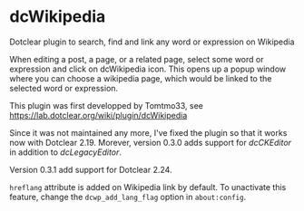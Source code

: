 # dcWikipedia
Dotclear plugin to search, find and link any word or expression on Wikipedia

When editing a post, a page, or a related page, select some word or expression and click on dcWikipedia icon. This opens up a popup window where you can choose a wikipedia page, which would be linked to the selected word or expression.

This plugin was first developped by Tomtmo33, see https://lab.dotclear.org/wiki/plugin/dcWikipedia

Since it was not maintained any more, I've fixed the plugin so that it works now with Dotclear 2.19. Morever, version 0.3.0 adds support for _dcCKEditor_ in addition to _dcLegacyEditor_.

Version 0.3.1 add support for Dotclear 2.24.

`hreflang` attribute is added on Wikipedia link by default. To unactivate this feature, change the `dcwp_add_lang_flag` option in `about:config`.
